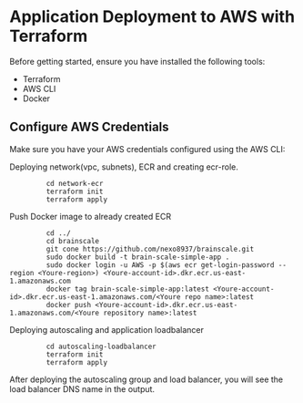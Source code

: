 # Application Deployment to AWS with Terraform

Before getting started, ensure you have installed the following tools:
- Terraform
- AWS CLI
- Docker

## Configure AWS Credentials

Make sure you have your AWS credentials configured using the AWS CLI:

Deploying network(vpc, subnets), ECR and creating ecr-role.
             
             cd network-ecr
             terraform init
             terraform apply

Push Docker image to already created ECR
            
             cd ../
             cd brainscale
             git cone https://github.com/nexo8937/brainscale.git
             sudo docker build -t brain-scale-simple-app .
             sudo docker login -u AWS -p $(aws ecr get-login-password --region <Youre-region>) <Youre-account-id>.dkr.ecr.us-east-1.amazonaws.com
             docker tag brain-scale-simple-app:latest <Youre-account-id>.dkr.ecr.us-east-1.amazonaws.com/<Youre repo name>:latest
             docker push <Youre-account-id>.dkr.ecr.us-east-1.amazonaws.com/<Youre repository name>:latest

Deploying autoscaling and application loadbalancer

             cd autoscaling-loadbalancer
             terraform init
             terraform apply

After deploying the autoscaling group and load balancer, you will see the load balancer DNS name in the output.
